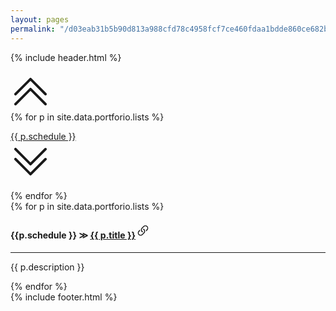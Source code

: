 ```yaml
---
layout: pages
permalink: "/d03eab31b5b90d813a988cfd78c4958fcf7ce460fdaa1bdde860ce682b846ad5/"
---
```

{% include header.html %}
<div id="wrapper" class="grids">
    <div class="top_btn">
        <a href="javascript:void(0);"><svg xmlns="http://www.w3.org/2000/svg" width="64" height="64" fill="currentColor" class="bi bi-chevron-double-up" viewBox="0 0 16 16"><path fill-rule="evenodd" d="M7.646 2.646a.5.5 0 0 1 .708 0l6 6a.5.5 0 0 1-.708.708L8 3.707 2.354 9.354a.5.5 0 1 1-.708-.708l6-6z"/><path fill-rule="evenodd" d="M7.646 6.646a.5.5 0 0 1 .708 0l6 6a.5.5 0 0 1-.708.708L8 7.707l-5.646 5.647a.5.5 0 0 1-.708-.708l6-6z"/></svg></a>
    </div>
    <div class="navi">
        {% for p in site.data.portforio.lists %}
        <p class="{{ p.tag }}"><a href="javascript:void(0);" title="{{ p.title }}" class="navigation">{{ p.schedule }}<br /><svg xmlns="http://www.w3.org/2000/svg" width="64" height="64" fill="currentColor" class="bi bi-chevron-double-down" viewBox="0 0 16 16">
  <path fill-rule="evenodd" d="M1.646 6.646a.5.5 0 0 1 .708 0L8 12.293l5.646-5.647a.5.5 0 0 1 .708.708l-6 6a.5.5 0 0 1-.708 0l-6-6a.5.5 0 0 1 0-.708z"/>
  <path fill-rule="evenodd" d="M1.646 2.646a.5.5 0 0 1 .708 0L8 8.293l5.646-5.647a.5.5 0 0 1 .708.708l-6 6a.5.5 0 0 1-.708 0l-6-6a.5.5 0 0 1 0-.708z"/>
</svg></a></p>
        {% endfor %}
    </div>
    {% for p in site.data.portforio.lists %}
    <article class="{{ p.tag }}">
        <div class="layouts">
            <h4>{{p.schedule }}&nbsp;&#8811;&nbsp;<a href="{{ p.url }}" target="_blank">{{ p.title }}<svg xmlns="http://www.w3.org/2000/svg" width="24" height="24" fill="currentColor" class="bi bi-link-45deg" viewBox="0 0 16 16">
  <path d="M4.715 6.542 3.343 7.914a3 3 0 1 0 4.243 4.243l1.828-1.829A3 3 0 0 0 8.586 5.5L8 6.086a1.002 1.002 0 0 0-.154.199 2 2 0 0 1 .861 3.337L6.88 11.45a2 2 0 1 1-2.83-2.83l.793-.792a4.018 4.018 0 0 1-.128-1.287z"/>
  <path d="M6.586 4.672A3 3 0 0 0 7.414 9.5l.775-.776a2 2 0 0 1-.896-3.346L9.12 3.55a2 2 0 1 1 2.83 2.83l-.793.792c.112.42.155.855.128 1.287l1.372-1.372a3 3 0 1 0-4.243-4.243L6.586 4.672z"/>
</svg></a></h4>
            <hr>
            <p>{{ p.description }}</p>
        </div>
    </article>
    {% endfor %}
</div>
{% include footer.html %}